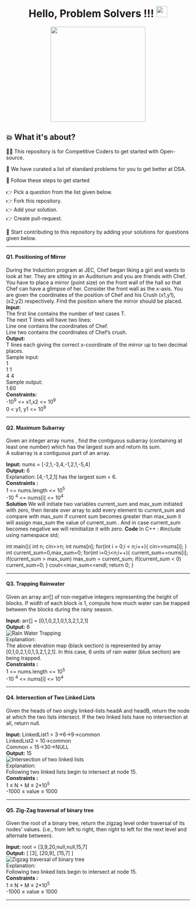 <h1 align="center">Hello, Problem Solvers !!! <img src="https://raw.githubusercontent.com/MartinHeinz/MartinHeinz/master/wave.gif" width="30px"></h1>

<p align="center"> <img src="https://octodex.github.com/images/collabocats.jpg" height="260px" width="260px"></p>

## :boom: What it's about? 
👩‍💻 This repository is for Competitive Coders to get started with Open-source. 

📃 We have curated a list of standard problems for you to get better at DSA.

🐾 Follow these steps to get started

👉 Pick a question from the list given below.<br>
👉 Fork this repository.<br>
👉 Add your solution.<br>
👉 Create pull-request.<br>

:rocket: Start contributing to this repository by adding your solutions for questions given below.

<hr><h4>Q1. Positioning of Mirror</h4>

During the Induction program at JEC, Chef began liking a girl and wants to look at her. They are sitting in an Auditorium and you are friends with Chef. You have to place a mirror (point size) on the front wall of the hall so that Chef can have a glimpse of her. Consider the front wall as the x-axis. You are given the coordinates of the position of Chef and his Crush (x1,y1), (x2,y2) respectively. Find the position where the mirror should be placed.<br>
**Input:**<br>
The first line contains the number of test cases T.<br>
The next T lines will have two lines:<br>
Line one contains the coordinates of Chef.<br>
Line two contains the coordinates of Chef’s crush.<br>
**Output:**<br>
T lines each giving the correct x-coordinate of the mirror up to two decimal places.<br>
Sample input:<br>
1<br>
1 1<br>
4 4<br>
Sample output:<br>
1.60<br>
**Constraints:**<br>
-10<sup>9</sup> <= x1,x2 <= 10<sup>9</sup><br>
0 < y1, y1 <= 10<sup>9</sup><br>

<hr><h4>Q2. Maximum Subarray</h4>
Given an integer array nums , find the contiguous subarray (containing at least one number) which has the largest sum and return its sum.<br>
A subarray is a contiguous part of an array.<br>

**Input:** nums = [-2,1,-3,4,-1,2,1,-5,4]<br>
**Output:** 6<br>
Explanation: [4,-1,2,1] has the largest sum = 6.<br>
**Constraints :**<br>
1 <= nums.length <= 10<sup>5</sup><br>
-10 <sup>4</sup> <= nums[i] <= 10<sup>4</sup><br>
**Solution** We will initiate two variables current_sum and max_sum initiated with zero,
then iterate over array to add every element to current_sum and compare with max_sum if current sum becomes greater than max_sum it will assign max_sum the value of current_sum .
And in case current_sum becomes negative we will reinitialize it with zero.
**Code** In C++ :
 #include<iostream>
 using namespace std;

 int main(){
     int n;
     cin>>n;
     int nums[n];
     for(int i = 0;i < n;i++){
         cin>>nums[i];
     }
     int current_sum=0,max_sum=0;
     for(int i=0;i<n;i++){
         current_sum+=nums[i];
         if(current_sum > max_sum)
         max_sum = current_sum;
         if(current_sum < 0)
         current_sum=0;
     }
     cout<<max_sum<<endl;
     return 0;
 } 

<hr><h4>Q3. Trapping Rainwater</h4>
Given an array arr[] of non-negative integers representing the height of blocks. If width of each block is 1, compute how much water can be trapped between the blocks during the rainy season.<br>

**Input:** arr[] = [0,1,0,2,1,0,1,3,2,1,2,1]<br>
**Output:** 6<br>
![Rain Water Trapping](https://i.imgur.com/7UFvD5D.png)<br>
Explanation:<br>
The above elevation map (black section) is represented by array [0,1,0,2,1,0,1,3,2,1,2,1]. In this case, 6 units of rain water (blue section) are being trapped.<br>
**Constraints :**<br>
1 <= nums.length <= 10<sup>5</sup><br>
-10 <sup>4</sup> <= nums[i] <= 10<sup>4</sup><br>

<hr><h4>Q4. Intersection of Two Linked Lists</h4>
Given the heads of two singly linked-lists headA and headB, return the node at which the two lists intersect. If the two linked lists have no intersection at all, return null.<br>

**Input:** LinkedList1 = 3->6->9->common<br>
LinkedList2 = 10->common<br>
Common = 15->30->NULL<br>
**Output:** 15<br>
![Intersection of two linked lists](https://i.imgur.com/SNliHgD.jpg)<br>
Explanation: <br>
Following two linked lists begin to intersect at node 15.<br>
**Constraints :**<br>
1 ≤ N + M ≤ 2*10<sup>5</sup><br>
-1000 ≤ value ≤ 1000<br>

<hr><h4>Q5. Zig-Zag traversal of binary tree</h4>
Given the root of a binary tree, return the zigzag level order traversal of its nodes' values. (i.e., from left to right, then right to left for the next level and alternate between).<br>

**Input:** root = [3,9,20,null,null,15,7]<br>
**Output:** [ [3], [20,9], [15,7] ]<br>
![Zigzag traversal of binary tree](https://i.imgur.com/g5PA9lQ.jpg)<br>
Explanation: <br>
Following two linked lists begin to intersect at node 15.<br>
**Constraints :**<br>
1 ≤ N + M ≤ 2*10<sup>5</sup><br>
-1000 ≤ value ≤ 1000<br>

<hr>
